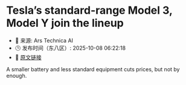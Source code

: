 # Tesla’s standard-range Model 3, Model Y join the lineup
- 📅 来源: Ars Technica AI
- 🕒 发布时间（东八区）: 2025-10-08 06:22:18
- 🔗 [原文链接](https://arstechnica.com/cars/2025/10/teslas-new-cut-price-evs-a-39990-model-y-and-36990-model-3/)

A smaller battery and less standard equipment cuts prices, but not by enough.